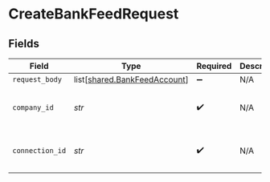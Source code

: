 # CreateBankFeedRequest


## Fields

| Field                                                                  | Type                                                                   | Required                                                               | Description                                                            | Example                                                                |
| ---------------------------------------------------------------------- | ---------------------------------------------------------------------- | ---------------------------------------------------------------------- | ---------------------------------------------------------------------- | ---------------------------------------------------------------------- |
| `request_body`                                                         | list[[shared.BankFeedAccount](../../models/shared/bankfeedaccount.md)] | :heavy_minus_sign:                                                     | N/A                                                                    |                                                                        |
| `company_id`                                                           | *str*                                                                  | :heavy_check_mark:                                                     | N/A                                                                    | 8a210b68-6988-11ed-a1eb-0242ac120002                                   |
| `connection_id`                                                        | *str*                                                                  | :heavy_check_mark:                                                     | N/A                                                                    | 2e9d2c44-f675-40ba-8049-353bfcb5e171                                   |